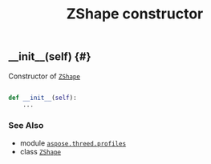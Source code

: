 ﻿---
title: ZShape constructor
second_title: Aspose.3D for Python via .NET API References
description: 
type: docs
weight: 10
url: /python-net/aspose.threed.profiles/zshape/__init__/
is_root: false
---

## \_\_init\_\_(self) {#}

Constructor of [`ZShape`](/3d/python-net/aspose.threed.profiles/zshape)



```python

def __init__(self):
    ...
```





### See Also
* module [`aspose.threed.profiles`](../../)
* class [`ZShape`](/3d/python-net/aspose.threed.profiles/zshape)
